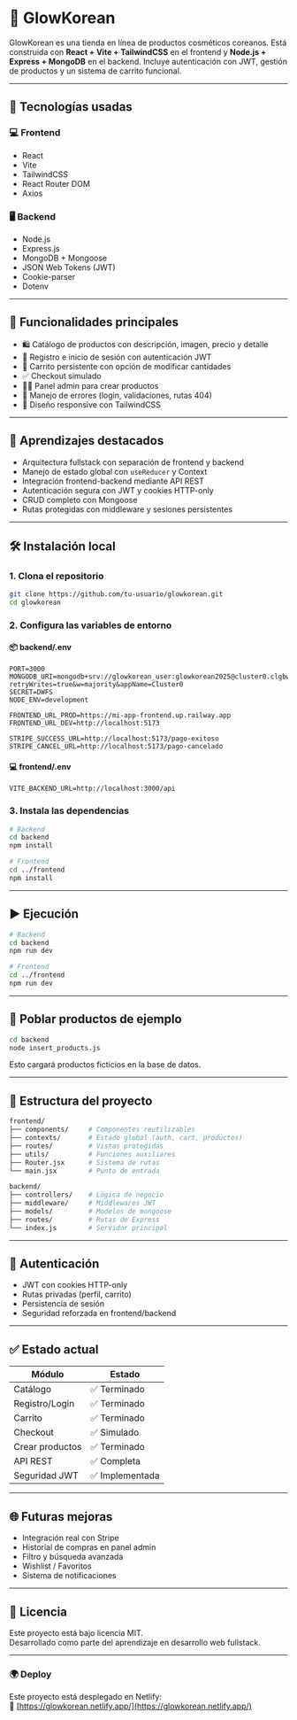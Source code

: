 # 🌸 GlowKorean

GlowKorean es una tienda en línea de productos cosméticos coreanos. Está construida con **React + Vite + TailwindCSS** en el frontend y **Node.js + Express + MongoDB** en el backend. Incluye autenticación con JWT, gestión de productos y un sistema de carrito funcional.

---

## 🚀 Tecnologías usadas

### 💻 Frontend
- React
- Vite
- TailwindCSS
- React Router DOM
- Axios

### 🖥️ Backend
- Node.js
- Express.js
- MongoDB + Mongoose
- JSON Web Tokens (JWT)
- Cookie-parser
- Dotenv

---

## 🎯 Funcionalidades principales

- 🛍️ Catálogo de productos con descripción, imagen, precio y detalle
- 🔐 Registro e inicio de sesión con autenticación JWT
- 🛒 Carrito persistente con opción de modificar cantidades
- ✅ Checkout simulado
- 👩‍💼 Panel admin para crear productos
- 🧠 Manejo de errores (login, validaciones, rutas 404)
- 📱 Diseño responsive con TailwindCSS

---

## 🧠 Aprendizajes destacados

- Arquitectura fullstack con separación de frontend y backend
- Manejo de estado global con `useReducer` y Context
- Integración frontend-backend mediante API REST
- Autenticación segura con JWT y cookies HTTP-only
- CRUD completo con Mongoose
- Rutas protegidas con middleware y sesiones persistentes

---

## 🛠 Instalación local

### 1. Clona el repositorio

```bash
git clone https://github.com/tu-usuario/glowkorean.git
cd glowkorean
```

### 2. Configura las variables de entorno

#### 📦 backend/.env

```env
PORT=3000
MONGODB_URI=mongodb+srv://glowkorean_user:glowkorean2025@cluster0.clgbwd8.mongodb.net/glowkorean?retryWrites=true&w=majority&appName=Cluster0
SECRET=DWFS
NODE_ENV=development

FRONTEND_URL_PROD=https://mi-app-frontend.up.railway.app
FRONTEND_URL_DEV=http://localhost:5173

STRIPE_SUCCESS_URL=http://localhost:5173/pago-exitoso
STRIPE_CANCEL_URL=http://localhost:5173/pago-cancelado
```

#### 💻 frontend/.env

```env
VITE_BACKEND_URL=http://localhost:3000/api
```

### 3. Instala las dependencias

```bash
# Backend
cd backend
npm install

# Frontend
cd ../frontend
npm install
```

---

## ▶️ Ejecución

```bash
# Backend
cd backend
npm run dev

# Frontend
cd ../frontend
npm run dev
```

---

## 🧪 Poblar productos de ejemplo

```bash
cd backend
node insert_products.js
```

Esto cargará productos ficticios en la base de datos.

---

## 📁 Estructura del proyecto

```bash
frontend/
├── components/     # Componentes reutilizables
├── contexts/       # Estado global (auth, cart, productos)
├── routes/         # Vistas protegidas
├── utils/          # Funciones auxiliares
├── Router.jsx      # Sistema de rutas
└── main.jsx        # Punto de entrada

backend/
├── controllers/    # Lógica de negocio
├── middleware/     # Middlewares JWT
├── models/         # Modelos de mongoose
├── routes/         # Rutas de Express
└── index.js        # Servidor principal
```

---

## 🔐 Autenticación

- JWT con cookies HTTP-only
- Rutas privadas (perfil, carrito)
- Persistencia de sesión
- Seguridad reforzada en frontend/backend

---

## ✅ Estado actual

| Módulo           | Estado       |
|------------------|--------------|
| Catálogo         | ✅ Terminado |
| Registro/Login   | ✅ Terminado |
| Carrito          | ✅ Terminado |
| Checkout         | ✅ Simulado  |
| Crear productos  | ✅ Terminado |
| API REST         | ✅ Completa  |
| Seguridad JWT    | ✅ Implementada |

---

## 🌐 Futuras mejoras

- Integración real con Stripe
- Historial de compras en panel admin
- Filtro y búsqueda avanzada
- Wishlist / Favoritos
- Sistema de notificaciones

---

## 📄 Licencia

Este proyecto está bajo licencia MIT.  
Desarrollado como parte del aprendizaje en desarrollo web fullstack.


---

### 🌍 Deploy

Este proyecto está desplegado en Netlify:  
🔗 [https://glowkorean.netlify.app/](https://glowkorean.netlify.app/)
